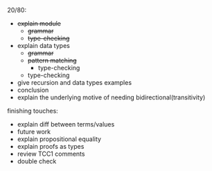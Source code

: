 20/80:
- ~~explain module~~
  - ~~grammar~~
  - ~~type-checking~~
- explain data types
  - ~~grammar~~
  - ~~pattern matching~~
    - type-checking
  - type-checking
- give recursion and data types examples
- conclusion
- explain the underlying motive of needing bidirectional(transitivity)

finishing touches:
- explain diff between terms/values
- future work
- explain propositional equality
- explain proofs as types
- review TCC1 comments
- double check